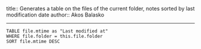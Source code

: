 
title:: Generates a table on the files of the current folder, notes sorted by last modification date
author:: Akos Balasko

----


```dataview
TABLE file.mtime as "Last modified at"
WHERE file.folder = this.file.folder
SORT file.mtime DESC
 ```
 
